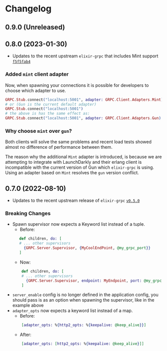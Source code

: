 # Changelog

## 0.9.0 (Unreleased)

## 0.8.0 (2023-01-30)

- Updates to the recent upstream `elixir-grpc` that includes Mint support [`f5f5fab4`](https://github.com/elixir-grpc/grpc/commit/f5f5fab412dcf37826e583980a61190e865e96be)

### Added `mint` client adapter

Now, when spawning your connections it is possible for developers to choose 
which adapter to use.

```elixir
GRPC.Stub.connect("localhost:5001", adapter: GRPC.Client.Adapters.Mint)
# or (Gun is the current default adapter)
GRPC.Stub.connect("localhost:5001")
# the above is has the same effect as: 
GRPC.Stub.connect("localhost:5001", adapter: GRPC.Client.Adapters.Gun) 
```

### Why choose `mint` over `gun`?
Both clients will solve the same problems and recent load tests showed almost no
difference of performance between them. 

The reason why the additional `Mint` adapter is introduced, is because we are 
attempting to integrate with LaunchDarkly and their erlang client is 
incompatible with the current version of Gun which `elixir-grpc` is using. 
Using an adapter based on `Mint` resolves the `gun` version conflict. 

## 0.7.0 (2022-08-10)
- Updates to the recent upstream release of `elixir-grpc` [`v0.5.0`](https://github.com/elixir-grpc/grpc/releases/tag/v0.5.0)

### Breaking Changes

- Spawn supervisor now expects a Keyword list instead of a tuple. 
  - Before: 
   ``` elixir
      def children, do: [
      # ... other supervisors
        {GRPC.Server.Supervisor, {MyCoolEndPoint, @my_grpc_port}}
      ]
  ```
  - Now: 
  ```elixir
      def children, do: [
      # ... other supervisors
        {GRPC.Server.Supervisor, endpoint: MyEndpoint, port: @my_grpc_port, server_enabled: true}
      ]
   ```
- `server_enable` config is no longer defined in the application config, you should pass is as an option when spawning the supervisor, like in the example above
- `adapter_opts` now expects a keyword list instead of a map.
  - Before:
  ```elixir
      [adapter_opts: %{http2_opts: %{keepalive: @keep_alive}}]
  ``` 
  - After:
  ```elixir
      [adapter_opts: [http2_opts: %{keepalive: @keep_alive}]]
  ```

